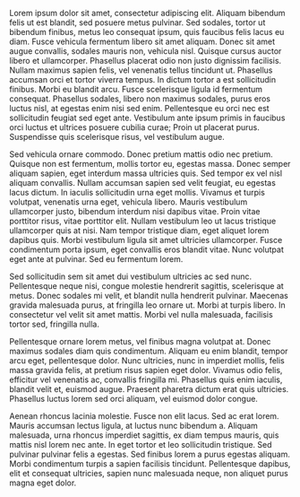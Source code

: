 Lorem ipsum dolor sit amet, consectetur adipiscing elit. Aliquam bibendum felis ut est blandit, sed posuere metus pulvinar. Sed sodales, tortor ut bibendum finibus, metus leo consequat ipsum, quis faucibus felis lacus eu diam. Fusce vehicula fermentum libero sit amet aliquam. Donec sit amet augue convallis, sodales mauris non, vehicula nisl. Quisque cursus auctor libero et ullamcorper. Phasellus placerat odio non justo dignissim facilisis. Nullam maximus sapien felis, vel venenatis tellus tincidunt ut. Phasellus accumsan orci et tortor viverra tempus. In dictum tortor a est sollicitudin finibus. Morbi eu blandit arcu. Fusce scelerisque ligula id fermentum consequat. Phasellus sodales, libero non maximus sodales, purus eros luctus nisl, at egestas enim nisi sed enim. Pellentesque eu orci nec est sollicitudin feugiat sed eget ante. Vestibulum ante ipsum primis in faucibus orci luctus et ultrices posuere cubilia curae; Proin ut placerat purus. Suspendisse quis scelerisque risus, vel vestibulum augue.

Sed vehicula ornare commodo. Donec pretium mattis odio nec pretium. Quisque non est fermentum, mollis tortor eu, egestas massa. Donec semper aliquam sapien, eget interdum massa ultricies quis. Sed tempor ex vel nisl aliquam convallis. Nullam accumsan sapien sed velit feugiat, eu egestas lacus dictum. In iaculis sollicitudin urna eget mollis. Vivamus et turpis volutpat, venenatis urna eget, vehicula libero. Mauris vestibulum ullamcorper justo, bibendum interdum nisi dapibus vitae. Proin vitae porttitor risus, vitae porttitor elit. Nullam vestibulum leo ut lacus tristique ullamcorper quis at nisi. Nam tempor tristique diam, eget aliquet lorem dapibus quis. Morbi vestibulum ligula sit amet ultricies ullamcorper. Fusce condimentum porta ipsum, eget convallis eros blandit vitae. Nunc volutpat eget ante at pulvinar. Sed eu fermentum lorem.

Sed sollicitudin sem sit amet dui vestibulum ultricies ac sed nunc. Pellentesque neque nisi, congue molestie hendrerit sagittis, scelerisque at metus. Donec sodales mi velit, et blandit nulla hendrerit pulvinar. Maecenas gravida malesuada purus, at fringilla leo ornare ut. Morbi at turpis libero. In consectetur vel velit sit amet mattis. Morbi vel nulla malesuada, facilisis tortor sed, fringilla nulla.

Pellentesque ornare lorem metus, vel finibus magna volutpat at. Donec maximus sodales diam quis condimentum. Aliquam eu enim blandit, tempor arcu eget, pellentesque dolor. Nunc ultricies, nunc in imperdiet mollis, felis massa gravida felis, at pretium risus sapien eget dolor. Vivamus odio felis, efficitur vel venenatis ac, convallis fringilla mi. Phasellus quis enim iaculis, blandit velit et, euismod augue. Praesent pharetra dictum erat quis ultricies. Phasellus luctus lorem sed orci aliquam, vel euismod dolor congue.

Aenean rhoncus lacinia molestie. Fusce non elit lacus. Sed ac erat lorem. Mauris accumsan lectus ligula, at luctus nunc bibendum a. Aliquam malesuada, urna rhoncus imperdiet sagittis, ex diam tempus mauris, quis mattis nisl lorem nec ante. In eget tortor et leo sollicitudin tristique. Sed pulvinar pulvinar felis a egestas. Sed finibus lorem a purus egestas aliquam. Morbi condimentum turpis a sapien facilisis tincidunt. Pellentesque dapibus, elit et consequat ultricies, sapien nunc malesuada neque, non aliquet purus magna eget dolor.